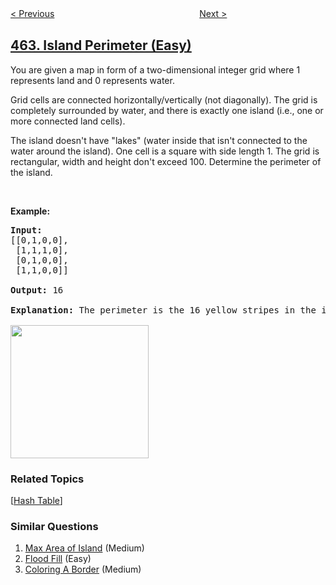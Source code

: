 <!--|This file generated by command(leetcode description); DO NOT EDIT.    |-->
<!--+----------------------------------------------------------------------+-->
<!--|@author    openset <openset.wang@gmail.com>                           |-->
<!--|@link      https://github.com/openset                                 |-->
<!--|@home      https://github.com/openset/leetcode                        |-->
<!--+----------------------------------------------------------------------+-->

[< Previous](https://github.com/openset/leetcode/tree/master/problems/minimum-moves-to-equal-array-elements-ii "Minimum Moves to Equal Array Elements II")
　　　　　　　　　　　　　　　　
[Next >](https://github.com/openset/leetcode/tree/master/problems/can-i-win "Can I Win")

## [463. Island Perimeter (Easy)](https://leetcode.com/problems/island-perimeter "岛屿的周长")

<p>You are given a map in form of a two-dimensional integer grid where 1 represents land and 0 represents water.</p>

<p>Grid cells are connected horizontally/vertically (not diagonally). The grid is completely surrounded by water, and there is exactly one island (i.e., one or more connected land cells).</p>

<p>The island doesn&#39;t have &quot;lakes&quot; (water inside that isn&#39;t connected to the water around the island). One cell is a square with side length 1. The grid is rectangular, width and height don&#39;t exceed 100. Determine the perimeter of the island.</p>

<p>&nbsp;</p>

<p><b>Example:</b></p>

<pre>
<strong>Input:</strong>
[[0,1,0,0],
 [1,1,1,0],
 [0,1,0,0],
 [1,1,0,0]]

<strong>Output:</strong> 16

<strong>Explanation:</strong> The perimeter is the 16 yellow stripes in the image below:

<img src="https://assets.leetcode.com/uploads/2018/10/12/island.png" style="width: 221px; height: 213px;" />
</pre>

### Related Topics
  [[Hash Table](https://github.com/openset/leetcode/tree/master/tag/hash-table/README.md)]

### Similar Questions
  1. [Max Area of Island](https://github.com/openset/leetcode/tree/master/problems/max-area-of-island) (Medium)
  1. [Flood Fill](https://github.com/openset/leetcode/tree/master/problems/flood-fill) (Easy)
  1. [Coloring A Border](https://github.com/openset/leetcode/tree/master/problems/coloring-a-border) (Medium)
